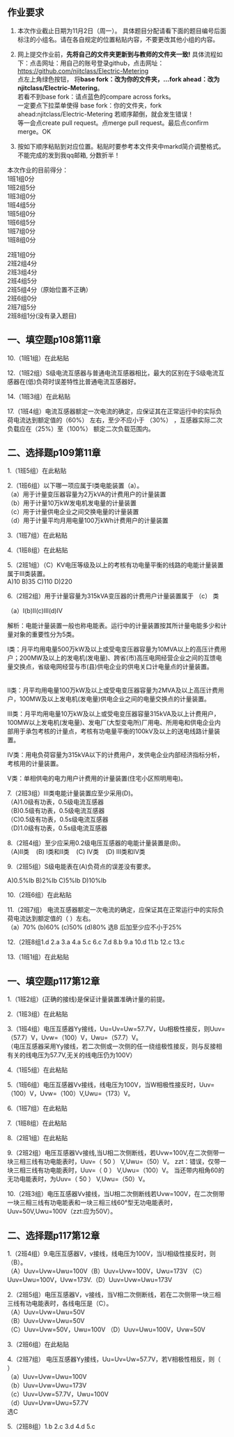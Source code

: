 ## 作业要求

1. 本次作业截止日期为11月2日（周一）。 具体题目分配请看下面的题目编号后面标注的小组名。请在各自规定的位置粘贴内容，不要更改其他小组的内容。 

2. 网上提交作业前，**先将自己的文件夹更新到与教师的文件夹一致!** 具体流程如下：点击网址：用自己的账号登录github，点击网址：https://github.com/njitclass/Electric-Metering  
点左上角绿色按钮，
将**base fork：改为你的文件夹，...fork ahead：改为njitclass/Electric-Metering**。   
若看不到base fork：请点蓝色的compare across forks。  
一定要点下拉菜单使得 base fork：你的文件夹，fork ahead:njitclass/Electric-Metering
若顺序颠倒，就会发生错误！  
等一会点create pull request。点merge pull request。最后点confirm merge。OK

3. 按如下顺序粘贴到对应位置。粘贴时要参考本文件夹中markd简介调整格式。不能完成的发到我qq邮箱, 分数折半！

本次作业的目前得分：  
1班1组0分  
1班2组5分  
1班3组0分  
1班4组5分  
1班5组0分  
1班6组5分  
1班7组0分  
1班8组0分 

2班1组0分  
2班2组4分  
2班3组4分  
2班4组5分  
2班5组4分（原始位置不正确）  
2班6组0分  
2班7组5分  
2班8组1分(没有录入题目)

## 一、填空题p108第11章

10.（1班1组）在此粘贴

12.（1班2组）S级电流互感器与普通电流互感器相比，最大的区别在于S级电流互感器在(低)负荷时误差特性比普通电流互感器好。

14.（1班3组）在此粘贴

17.（1班4组）电流互感器额定一次电流的确定，应保证其在正常运行中的实际负荷电流达到额定值的（60%） 左右，至少不应小于 （30%） ，互感器实际二次负载应在（25%）至（100%） 额定二次负载范围内。

## 二、选择题p109第11章

1.（1班5组）在此粘贴

2.（1班6组）以下哪一项应属于I类电能装置（a）。  
（a）用于计量变压器容量为2万kVA的计费用户的计量装置  
（b）用于计量10万kW发电机发电量的计量装置  
（c）用于计量供电企业之间交换电量的计量装置  
（d）用于计量平均月用电量100万kWh计费用户的计量装置

3.（1班7组）在此粘贴

4.（1班8组）在此粘贴  

5.（2班1组）（C）KV电压等级及以上的考核有功电量平衡的线路的电能计量装置属于Ⅲ类装置。   
A)10  B)35   C)110   D)220

6.（2班2组）用于计量容量为315kVA变压器的计费用户计量装置属于 （c） 类

（a）Ⅰ(b)Ⅱ(c)Ⅲ(d)Ⅳ

解析：电能计量装置一般也称电能表。运行中的计量装置按其所计量电能多少和计量对象的重要性分为5类。 　　

Ⅰ类：月平均用电量500万kW及以上或受电变压器容量为10MVA以上的高压计费用户；200MW及以上的发电机(发电量)、跨省(市)高压电网经营企业之间的互馈电量交换点，省级电网经营与市(县)供电企业的供电关口计电量点的计量装置。 　　

Ⅱ类：月平均用电量100万kW及以上或受电变压器容量为2MVA及以上高压计费用户，100MW及以上发电机(发电量)供电企业之间的电量交换点的计量装置。 　　

Ⅲ类：月平均用电量10万kW及以上或受电变压器容量315kVA及以上计费用户，100MW以上发电机(发电量)、发电厂(大型变电所)厂用电、所用电和供电企业内部用于承包考核的计量点，考核有功电量平衡的100kV及以上的送电线路计量装置。 　　

Ⅳ类：用电负荷容量为315kVA以下的计费用户，发供电企业内部经济指标分析，考核用的计量装置。 　　

Ⅴ类：单相供电的电力用户计费用的计量装置(住宅小区照明用电)。

7.（2班3组）Ⅲ类电能计量装置应至少采用(D)。   
（A)1.0级有功表，0.5级电流互感器  
（B)0.5级有功表，0.5级电流互感器   
（C)0.5级有功表，0.5s级电流互感器   
（D)1.0级有功表，0.5s级电流互感器 

8.（2班4组）至少应采用0.2级电压互感器的电能计量装置是(B)。  
  （A)Ⅱ类    (B) Ⅰ类和Ⅱ类    (C) Ⅳ类    (D) Ⅲ类和Ⅳ类

9.（2班5组）S级电能表在(A)负荷点的误差没有要求。

A)0.5%Ib B)2%Ib C)5%Ib D)10%Ib
 
10.（2班6组）在此粘贴

11.（2班7组）
电流互感器额定一次电流的确定，应保证其在正常运行中的实际负荷电流达到额定值的（ ）左右。  
（a）70%  (b)60%  (c)50%  (d)80%
选B 后加至少应不小于25%  

12.（2班8组1.d 2.a 3.a 4.a 5.c 6.c 7.d 8.b 9.a 10.d 11.b 12.c 13.c  

13.（1班1组）在此粘贴


## 一、填空题p117第12章

1.（1班2组）(正确的接线)是保证计量装置准确计量的前提。

2.（1班3组）在此粘贴

3.（1班4组）电压互感器Yy接线，Uu=Uv=Uw=57.7V，Uu相极性接反，则Uuv=（57.7）V，Uvw=（100）V，Uwu=（57.7）V。  
（电压互感器采用Yy接线，若二次侧或一次侧的任一绕组极性接反，则与反接相有关的线电压为57.7V,无关的线电压仍为100V）

4.（1班5组）在此粘贴

5.（1班6组）电压互感器Vv接线，线电压为100V，当W相极性接反时，Uuv=（100）V，Uvw=（100）V,Uwu=（173）V。 

6.（1班7组）在此粘贴

7.（1班8组）在此粘贴  

8.（2班1组）在此粘贴

9.（2班2组）电压互感器Vv接线,当U相二次侧断线，若Uvw=100V,在二次侧带一块三相三线有功电能表时，Uuv=（ 50 ） V,Uwu=（50）V。  zzt：错误，仅带一块三相三线有功电能表时，Uuv=（ 0 ） V,Uwu=（100）V。 当还带内相角60的无功电能表时，为Uuv=（ 50 ） V,Uwu=（50）V。

10.（2班3组）电压互感器Vv接线，当U相二次侧断线若Uvw=100V，在二次侧带一块三相三线有功电能表和一块三相三线60°型无功电能表时，Uuv=50V,Uwu=100V（zzt:应为50V）。




## 二、选择题p117第12章

1.（2班4组）9.电压互感器V，v接线，线电压为100V，当U相级性接反时，则（B）。  
（A）Uuv=Uvw=Uwu=100V（B）Uuv=Uvw=100V，Uwu=173V （C）Uuv=Uwu=100V，Uvw=173V.（D）Uuv=Uvw=Uwu=173V

2.（2班5组）电压互感器V，v接线，当V相二次侧断线，若在二次侧带一块三相三线有功电能表时，各线电压是（C）。  
（A）Uuv=Uvw=Uwu=50V       
（B）Uuv=Uvw=Uwu=50V  
（C）Uuv=Uvw=50V，Uwu=100V
（D）Uuv=Uwu=100V，Uvw=50V

3.（2班6组）在此粘贴

4.（2班7组）
电压互感器Yy接线，Uu=Uv=Uw=57.7V，若V相极性相反，则（ ）  
（a）Uuv=Uvw=Uwu=100V  
（b）Uuv=Uvw=Uwu=173V  
（c）Uuv=Uvw=57.7V，Uwu=100V  
（d）Uuv=Uvw=Uwu=57.7V  
选C

5.（2班8组）1.b 2.c 3.d 4.d 5.c

